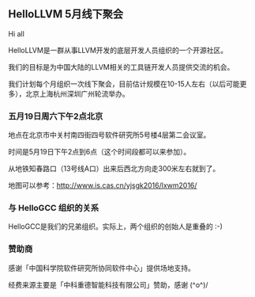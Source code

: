 ## HelloLLVM 5月线下聚会

Hi all

HelloLLVM是一群从事LLVM开发的底层开发人员组织的一个开源社区。

我们的目标是为中国大陆的LLVM相关的工具链开发人员提供交流的机会。

我们计划每个月组织一次线下聚会，目前估计规模在10-15人左右（以后可能更多），北京上海杭州深圳广州轮流举办。

### 五月19日周六下午2点北京

地点在北京市中关村南四街四号软件研究所5号楼4层第二会议室。

时间是5月19日下午2点到6点（这个时间段都可以来参加）。

从地铁知春路口（13号线A口）出来后西北方向走300米左右就到了。

地图可以参考：http://www.is.cas.cn/yjsgk2016/lxwm2016/

### 与 HelloGCC 组织的关系

HelloGCC是我们的兄弟组织。实际上，两个组织的创始人是重叠的 :-)

### 赞助商

感谢「中国科学院软件研究所协同软件中心」提供场地支持。

经费来源主要是「中科重德智能科技有限公司」赞助，感谢 (^o^)/
